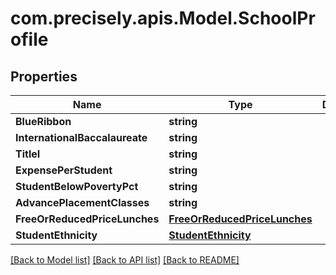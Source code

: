 # com.precisely.apis.Model.SchoolProfile
## Properties

Name | Type | Description | Notes
------------ | ------------- | ------------- | -------------
**BlueRibbon** | **string** |  | [optional] 
**InternationalBaccalaureate** | **string** |  | [optional] 
**TitleI** | **string** |  | [optional] 
**ExpensePerStudent** | **string** |  | [optional] 
**StudentBelowPovertyPct** | **string** |  | [optional] 
**AdvancePlacementClasses** | **string** |  | [optional] 
**FreeOrReducedPriceLunches** | [**FreeOrReducedPriceLunches**](FreeOrReducedPriceLunches.md) |  | [optional] 
**StudentEthnicity** | [**StudentEthnicity**](StudentEthnicity.md) |  | [optional] 

[[Back to Model list]](../README.md#documentation-for-models) [[Back to API list]](../README.md#documentation-for-api-endpoints) [[Back to README]](../README.md)

